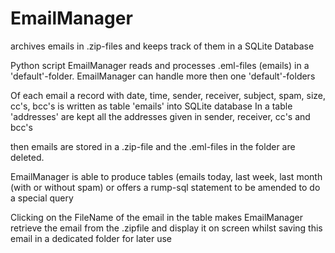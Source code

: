 # EmailManager
archives emails in .zip-files and keeps track of them in a SQLite Database

Python script
EmailManager reads and processes .eml-files (emails) in a 'default'-folder. 
EmailManager can handle more then one 'default'-folders

Of each email a record with date, time, sender, receiver, subject, spam, size, cc's, bcc's is written as table 'emails' into SQLite database
In a table 'addresses' are kept all the addresses given in sender, receiver, cc's and bcc's

then emails are stored in a .zip-file and the .eml-files in the folder are deleted. 

EmailManager is able to produce tables (emails today, last week, last month (with or without spam) or offers a rump-sql
statement to be amended to do a special query

Clicking on the FileName of the email in the table makes EmailManager retrieve the email from the .zipfile and display it on screen whilst
saving this email in a dedicated folder for later use


